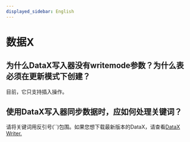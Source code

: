 ```yaml
---
displayed_sidebar: English
---
```


# 数据X

## 为什么DataX写入器没有writemode参数？为什么表必须在更新模式下创建？

目前，它只支持插入操作。

## 使用DataX写入器同步数据时，应如何处理关键词？

请将关键词用反引号(``)包围。如果您想下载最新版本的DataX，请查看[DataX Writer.](../../loading/DataX-starrocks-writer.md)
